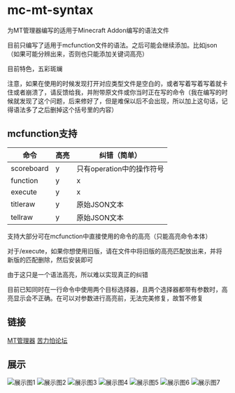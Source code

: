 # mc-mt-syntax

为MT管理器编写的适用于Minecraft Addon编写的语法文件

目前只编写了适用于mcfunction文件的语法。之后可能会继续添加。比如json（如果可能分辨出来，否则也只能添加关键词高亮）

目前特色，五彩斑斓

注意，如果在使用的时候发现打开对应类型文件是空白的，或者写着写着写着就卡住或者崩溃了，请反馈给我，并附带原文件或你当时正在写的命令（我在编写的时候就发现了这个问题，后来修好了，但是难保以后不会出现，所以加上这句话，记得语法多了之后删掉这个括号里的内容）

## mcfunction支持

|命令       |高亮|纠错（简单）               |
|--------------------|-------|--------------------------------------------------|
|scoreboard|y   |只有operation中的操作符号  |
|function   |y   |x                             |
|execute    |y   |x                            |
|titleraw    |y   |原始JSON文本               |
|tellraw     |y   |原始JSON文本               |

支持大部分可在mcfunction中直接使用的命令的高亮（只能高亮命令本体）

对于/execute，如果你想使用旧版，请在文件中将旧版的高亮匹配放出来，并将新版的匹配删除，然后安装即可

由于这只是一个语法高亮，所以难以实现真正的纠错

目前已知同时在一行命令中使用两个目标选择器，且两个选择器都带有参数时，高亮显示会不正确。在可以对参数进行高亮前，无法完美修复，故暂不修复

## 链接

[MT管理器](https://www.coolapk.com/apk/bin.mt.plus)
[苦力怕论坛](https://klpbbs.com/thread-66574-1-1.html "适用于mt管理器的mcfunction语法高亮描述文件")

## 展示

![展示图1](./img/1.jpg)
![展示图2](./img/2.jpg)
![展示图3](./img/3.jpg)
![展示图4](./img/4.jpg)
![展示图5](./img/5.jpg)
![展示图6](./img/6.jpg)
![展示图7](./img/7.jpg)

